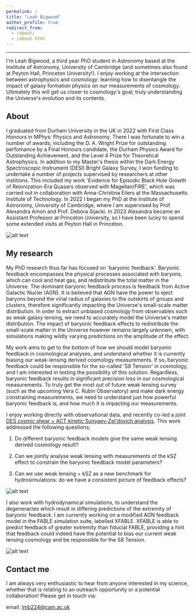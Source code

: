 ```yaml
---
permalink: /
title: "Leah Bigwood"
author_profile: true
redirect_from: 
  - /about/
  - /about.html
---
```

---

I'm Leah Bigwood, a third year PhD student in Astronomy based at the Institute of Astronomy, University of Cambridge (and sometimes also found at Peyton Hall, Princeton University!).  I enjoy working at the intersection between astrophysics and cosmology: learning how to disentangle the impact of galaxy formation physics on our measurements of cosmology.  Ultimately this will get us closer to cosmology's goal; truly understanding the Universe's evolution and its contents.  

About
---

I graduated from Durham University in the UK in 2022 with First Class Honours in MPhys: Physics and Astronomy.  There I was fortunate to win a number of awards; including the D. A. Wright Prize for outstanding perfomance by a Final Honours candidate, the Durham Physics Award for Outstanding Achievement, and the Level 4 Prize for Theoretical Astrophysics.  In addition to my Master's thesis within the Dark Energy Spectroscopic Instrument (DESI) Bright Galaxy Survey, I won funding to undertake a number of projects supervised by researchers at other institions.  This included my work 'Evidence for Episodic Black Hole Growth of Reionization-Era Quasars observed with Magellan/FIRE', which was carried out in collaboration with Anna-Christina Eilers at the Massachusetts Institute of Technology.  In 2022 I began my PhD at the Institute of Astronomy, University of Cambridge, where I am supervised by Prof. Alexandra Amon and Prof. Debora Sijacki.  In 2023 Alexandra became an Assistant Professor at Princeton University, so I have been lucky to spend some extended visits at Peyton Hall in Princeton.  

![alt text](http://leahbigwood.github.io/files/website-plot2.png "SMBH growth")

My research
----

My PhD research thus far has focused on 'baryonic feedback'.  Baryonic feedback encompasses the physical processes associated with baryons, which can cool and heat gas, and redistribute the total matter in the Universe.  The dominant baryonic feedback process is feedback from Active Galactic Nuclei (AGN).  It is believed that AGN have the power to eject baryons beyond the virial radius of galaxies to the outskirts of groups and clusters, therefore significantly impacting the Universe's small-scale matter distribution.  In order to extract unbiased cosmology from observables such as weak galaxy lensing, we need to accurately model the Universe's matter distribution.  The impact of baryonic feedback effects to redistribute the small-scale matter in the Universe however remains largely unknown, with simulations making wildly varying predictions on the amplitude of the effect. 

My work aims to get to the bottom of how we should model baryonic feedback in cosmological analyses, and understand whether it is currently biasing our weak-lensing derived cosmology measurements.  If so, baryonic feedback could be responsible for the so-called 'S8 Tension' in cosmology, and I am interested in testing the possibility of this solution.  Regardless, baryonic feedback results in significant precision loss in our cosmological measurements.  To truly get the most out of future weak lensing survey (such as the upcoming Vera C. Rubin Observatory) and make dark energy constraining measurements, we need to understand just how powerful baryonic feedback is, and how much it is impacting our measurements.  

I enjoy working directly with observational data, and recently co-led a joint [DES cosmic shear + ACT kinetic Sunyaev-Zel'dovich analysis](https://arxiv.org/abs/2404.06098).  This work addressed the following questions; 

1.  Do different baryonic feedback models give the same weak lensing derived cosmology result?

2.  Can we jointly analyse weak lensing with measurements of the kSZ effect to constrain the baryonic feedback model parameters?

3.  Can we use weak lensing + kSZ as a new benchmark for hydrosimulations: do we have a consistent picture of feedback effects?

![alt text](http://leahbigwood.github.io/files/website-plot1.png "WL+kSZ")

I also work with hydrodynamical simulations, to understand the degeneracies which result in differing predictions of the extremity of baryonic feedback.  I am currently working on a modified AGN feedback model in the FABLE simulation suite, labelled XFABLE.  XFABLE is able to predict feedback of greater extremity than fiducial FABLE, providing a hint that feedback could indeed have the potential to bias our current weak lensing cosmology and be responsible for the S8 Tension. 

![alt text](http://leahbigwood.github.io/files/website-plot3.png "FABLE")

Contact me
---

I am always very enthusiastic to hear from anyone interested in my science, whether that is relating to an outreach opportunity or a potential collaboration!  Please get in touch via: 

email: lmb224@cam.ac.uk

